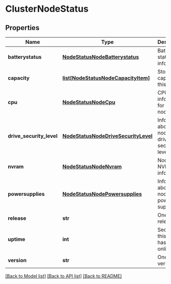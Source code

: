 # ClusterNodeStatus

## Properties
Name | Type | Description | Notes
------------ | ------------- | ------------- | -------------
**batterystatus** | [**NodeStatusNodeBatterystatus**](NodeStatusNodeBatterystatus.md) | Battery status information. | [optional] 
**capacity** | [**list[NodeStatusNodeCapacityItem]**](NodeStatusNodeCapacityItem.md) | Storage capacity of this node. | [optional] 
**cpu** | [**NodeStatusNodeCpu**](NodeStatusNodeCpu.md) | CPU status information for this node. | [optional] 
**drive_security_level** | [**NodeStatusNodeDriveSecurityLevel**](NodeStatusNodeDriveSecurityLevel.md) | Information about this node&#39;s drive security level. | [optional] 
**nvram** | [**NodeStatusNodeNvram**](NodeStatusNodeNvram.md) | Node NVRAM information. | [optional] 
**powersupplies** | [**NodeStatusNodePowersupplies**](NodeStatusNodePowersupplies.md) | Information about this node&#39;s power supplies. | [optional] 
**release** | **str** | OneFS release. | [optional] 
**uptime** | **int** | Seconds this node has been online. | [optional] 
**version** | **str** | OneFS version. | [optional] 

[[Back to Model list]](../README.md#documentation-for-models) [[Back to API list]](../README.md#documentation-for-api-endpoints) [[Back to README]](../README.md)


